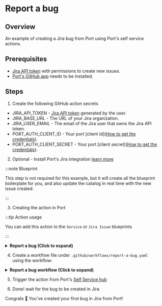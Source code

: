 # Report a bug

## Overview

An example of creating a Jira bug from Port using Port's self service actions.

## Prerequisites

- [Jira API token](https://support.atlassian.com/atlassian-account/docs/manage-api-tokens-for-your-atlassian-account/) with permissions to create new issues.
- [Port's GitHub app](https://github.com/apps/getport-io) needs to be installed.

## Steps

1. Create the following GitHub action secrets

- JIRA_API_TOKEN - [Jira API token](https://support.atlassian.com/atlassian-account/docs/manage-api-tokens-for-your-atlassian-account) generated by the user.
- JIRA_BASE_URL - The URL of your Jira organization.
- JIRA_USER_EMAIL - The email of the Jira user that owns the Jira API token.
- PORT_AUTH_CLIENT_ID - Your port [client id]([How to get the credentials](https://docs.getport.io/build-your-software-catalog/sync-data-to-catalog/api/#find-your-port-credentials)).
- PORT_AUTH_CLIENT_SECRET - Your port [client secret]([How to get the credentials](https://docs.getport.io/build-your-software-catalog/sync-data-to-catalog/api/#find-your-port-credentials)).

2. Optional - Install Port's Jira integration [learn more](https://docs.getport.io/build-your-software-catalog/sync-data-to-catalog/jira/)

:::note Blueprint

This step is not required for this example, but it will create all the blueprint boilerplate for you, and also update the catalog in real time with the new issue created.

:::

3. Creating the action in Port

:::tip Action usage

You can add this action to the `Service` or `Jira Issue` blueprints

:::

<details>
<summary><b>Report a bug (Click to expand)</b></summary>

```json showLineNumbers
{
  "identifier": "jiraIssue_report_a_bug",
  "title": "Report a bug",
  "icon": "Jira",
  "description": "Report a bug in Port to our product team.",
  "trigger": {
    "type": "self-service",
    "operation": "CREATE",
    "userInputs": {
      "properties": {
        "description": {
          "icon": "DefaultProperty",
          "title": "Description",
          "type": "string"
        },
        "short_title": {
          "icon": "DefaultProperty",
          "title": "Short title",
          "type": "string"
        }
      },
      "required": [
        "short_title",
        "description"
      ],
      "order": [
        "short_title",
        "description"
      ]
    }
  },
  "invocationMethod": {
    "type": "GITHUB",
    "org": "<Enter GitHub organization>",
    "repo": "<Enter GitHub repository>",
    "workflow": "report-a-bug.yml",
    "workflowInputs": {
      "{{if (.inputs | has(\"ref\")) then \"ref\" else null end}}": "{{.inputs.\"ref\"}}",
      "{{if (.inputs | has(\"description\")) then \"description\" else null end}}": "{{.inputs.\"description\"}}",
      "{{if (.inputs | has(\"short_title\")) then \"short_title\" else null end}}": "{{.inputs.\"short_title\"}}",
      "port_payload": {
        "action": "{{ .action.identifier[(\"jiraIssue_\" | length):] }}",
        "resourceType": "run",
        "status": "TRIGGERED",
        "trigger": "{{ .trigger | {by, origin, at} }}",
        "context": {
          "entity": "{{.entity.identifier}}",
          "blueprint": "{{.action.blueprint}}",
          "runId": "{{.run.id}}"
        },
        "payload": {
          "entity": "{{ (if .entity == {} then null else .entity end) }}",
          "action": {
            "invocationMethod": {
              "type": "GITHUB",
              "omitPayload": false,
              "omitUserInputs": false,
              "reportWorkflowStatus": true,
              "org": "<Enter GitHub organization>",
              "repo": "<Enter GitHub repository>",
              "workflow": "report-a-bug.yml"
            },
            "trigger": "{{.trigger.operation}}"
          },
          "properties": {
            "{{if (.inputs | has(\"description\")) then \"description\" else null end}}": "{{.inputs.\"description\"}}",
            "{{if (.inputs | has(\"short_title\")) then \"short_title\" else null end}}": "{{.inputs.\"short_title\"}}"
          },
          "censoredProperties": "{{.action.encryptedProperties}}"
        }
      }
    },
    "reportWorkflowStatus": true
  },
  "requiredApproval": false,
  "publish": true
}
```

</details>

4. Create a workflow file under `.github/workflows/report-a-bug.yaml` using the workflow:

<details>
<summary><b>Report a bug workflow (Click to expand)</b></summary>

```yaml showLineNumbers
## This Workflow creates a basic jira bug and updates in Port
## Remove comments and edit for more fields as part of the jira bug

name: Report a bug in jira

on:
  workflow_dispatch:
    inputs:
      description:
        required: true
        type: string
      short_title:
        required: true
        type: string
      port_payload:
        required: true
        type: string

jobs:
  create_jira_issue:
    runs-on: ubuntu-latest
    steps:
      - name: Login
        uses: atlassian/gajira-login@v3
        env:
          JIRA_BASE_URL: ${{ secrets.JIRA_BASE_URL }}
          JIRA_USER_EMAIL: ${{ secrets.JIRA_USER_EMAIL }}
          JIRA_API_TOKEN: ${{ secrets.JIRA_API_TOKEN }}

      - name: Inform starting of jira issue creation
        uses: port-labs/port-github-action@v1
        with:
          clientId: ${{ secrets.PORT_AUTH_CLIENT_ID }}
          clientSecret: ${{ secrets.PORT_AUTH_CLIENT_SECRET }}
          operation: PATCH_RUN
          runId: ${{ fromJson(inputs.port_payload).context.runId }}
          logMessage: |
            Creating a new Jira issue.. ⛴️

      - name: Create Jira issue
        id: create
        uses: atlassian/gajira-create@v3
        with:
          project: ENTER_JIRA_PROJECT_NAME
          issuetype: Bug
          summary: Bug | ${{github.event.inputs.short_title}}
          description: |
            ${{github.event.inputs.description}}

      - name: Inform creation of Jira issue
        uses: port-labs/port-github-action@v1
        with:
          clientId: ${{ secrets.PORT_AUTH_CLIENT_ID }}
          clientSecret: ${{ secrets.PORT_AUTH_CLIENT_SECRET }}
          operation: PATCH_RUN
          link: https://getport.atlassian.net/browse/${{ steps.create.outputs.issue }}
          runId: ${{ fromJson(inputs.port_payload).context.runId }}
          logMessage: |
            Jira issue created! ✅
            The issue id is: ${{ steps.create.outputs.issue }}
```

</details>

5. Trigger the action from Port's [Self Service hub](https://app.getport.io/self-serve)

6. Done! wait for the bug to be created in Jira

Congrats 🎉 You've created your first bug in Jira from Port!
